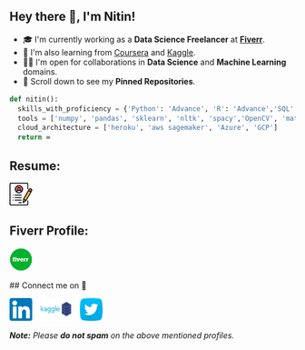 ## Hey there 👋, I'm Nitin!

- 🎓 I'm currently working as a **Data Science Freelancer**  at **[Fiverr](https://www.fiverr.com/share/xlmqlX)**.
- 🌱 I'm also learning from [Coursera](https://www.coursera.org/) and [Kaggle](https://www.kaggle.com/nitinchoudhary012).
- 🤝🏻 I'm open for collaborations in **Data Science** and **Machine Learning** domains.
- 📌 Scroll down to see my **Pinned Repositories**.

```python
def nitin():
  skills_with_proficiency = {'Python': 'Advance', 'R': 'Advance','SQL': 'Intermediate', 'Spark': 'Intermediate','DSA': 'Intermediate', 'HTML & CSS': 'Beginner'}
  tools = ['numpy', 'pandas', 'sklearn', 'nltk', 'spacy','OpenCV', 'matplotlib', 'seaborn', 'keras','Tensorflow', 'flask', 'Django','BeautifulSoup']
  cloud_architecture = ['heroku', 'aws sagemaker', 'Azure', 'GCP']
  return ∞
```

## Resume:
<p align="left">
<a href="https://drive.google.com/file/d/13yYKlZcGGh1efOXI6ZIU_nC3yapR2KJj/view?usp=sharing" target="_blank"><img width="40" height="40" src="https://github.com/ni3choudhary/ni3choudhary/blob/main/Assets/resume.png"></a>&nbsp;&nbsp;
</p>

## Fiverr Profile: 
<p align="left">
<a href="https://www.fiverr.com/share/xlmqlX" target="_blank"><img height="40" src="https://github.com/ni3choudhary/ni3choudhary/blob/main/Assets/fiverr.jpg"></a>&nbsp;&nbsp;
</p>
## Connect me on 🤝
<p align="left">
<a href="https://www.linkedin.com/in/nitin-choudhary-334304150/" target="_blank"><img height="40" src="https://github.com/ni3choudhary/ni3choudhary/blob/main/Assets/linkedin.png"></a>&nbsp;&nbsp;
<a href="https://www.kaggle.com/nitinchoudhary012" target="_blank"><img height="40" src="https://github.com/ni3choudhary/ni3choudhary/blob/main/Assets/kaggle.png"></a>&nbsp;&nbsp;
<a href="https://twitter.com/iamNi3Choudhary" target="_blank"><img height="40" src="https://github.com/ni3choudhary/ni3choudhary/blob/main/Assets/twitter.png"></a>&nbsp;&nbsp;
</p>

_**Note:** Please **do not spam** on the above mentioned profiles._
